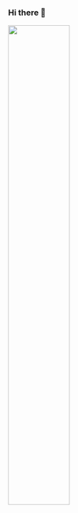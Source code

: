 ### Hi there 👋

<!--
**1luizneto/1luizneto** is a ✨ _special_ ✨ repository because its `README.md` (this file) appears on your GitHub profile.

Here are some ideas to get you started:

- 🔭 I’m currently working on ...
- 🌱 I’m currently learning ...
- 👯 I’m looking to collaborate on ...
- 🤔 I’m looking for help with ...
- 💬 Ask me about ...
- 📫 How to reach me: ...
- 😄 Pronouns: ...
- ⚡ Fun fact: ...
-
-->

<img width=50% height=50% src="https://github-readme-stats.vercel.app/api/top-langs/?username=1luizneto&layout=compact&bg_color=0d1117&text_color=fff" />
